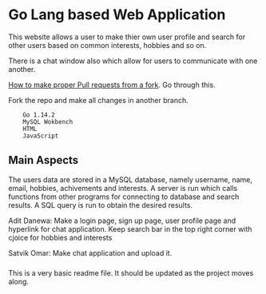 # Go Lang based Web Application
This website allows a user to make thier own user profile and search for other users based on common interests, hobbies and so on.

There is a chat window also which allow for users to communicate with one another.

[How to make proper Pull requests from a fork](https://help.github.com/en/github/collaborating-with-issues-and-pull-requests/creating-a-pull-request-from-a-fork). Go through this.

Fork the repo and make all changes in another branch.

```Technologies Used :
    Go 1.14.2
    MySQL Wokbench
    HTML
    JavaScript
```

## Main Aspects
The users data are stored in a MySQL database, namely username, name, email, hobbies, achivements and interests. A server is run which calls functions from other programs for connecting to database and search results. A SQL query is run to obtain the desired results. 

Adit Danewa:
Make a login page, sign up page, user profile page and hyperlink for chat application. Keep search bar in the top right corner with cjoice for hobbies and interests

Satvik Omar:
Make chat application and upload it.

### 
This is a very basic readme file. 
It should be updated as the project moves along.
